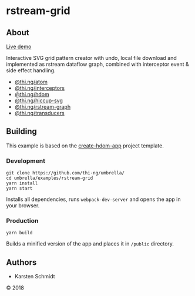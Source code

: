 # rstream-grid

## About

[Live demo](http://demo.thi.ng/umbrella/rstream-grid/)

Interactive SVG grid pattern creator with undo, local file download and
implemented as rstream dataflow graph, combined with interceptor event &
side effect handling.

- [@thi.ng/atom](https://github.com/thi-ng/umbrella/tree/master/packages/atom)
- [@thi.ng/interceptors](https://github.com/thi-ng/umbrella/tree/master/packages/interceptors)
- [@thi.ng/hdom](https://github.com/thi-ng/umbrella/tree/master/packages/hdom)
- [@thi.ng/hiccup-svg](https://github.com/thi-ng/umbrella/tree/master/packages/hiccup-svg)
- [@thi.ng/rstream-graph](https://github.com/thi-ng/umbrella/tree/master/packages/rstream-graph)
- [@thi.ng/transducers](https://github.com/thi-ng/umbrella/tree/master/packages/transducers)

## Building

This example is based on the
[create-hdom-app](https://github.com/thi-ng/create-hdom-app) project
template.

### Development

```
git clone https://github.com/thi-ng/umbrella/
cd umbrella/examples/rstream-grid
yarn install
yarn start
```

Installs all dependencies, runs `webpack-dev-server` and opens the app
in your browser.

### Production

```
yarn build
```

Builds a minified version of the app and places it in `/public`
directory.

## Authors

- Karsten Schmidt

&copy; 2018